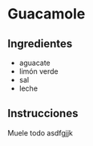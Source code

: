 # Guacamole

## Ingredientes

* aguacate
* limón verde
* sal
* leche

## Instrucciones

Muele todo
asdfgjjk
